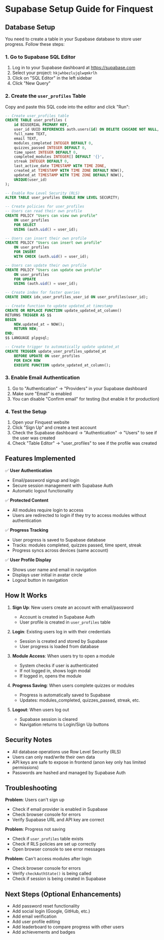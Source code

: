 # Supabase Setup Guide for Finquest

## Database Setup

You need to create a table in your Supabase database to store user progress. Follow these steps:

### 1. Go to Supabase SQL Editor

1. Log in to your Supabase dashboard at https://supabase.com
2. Select your project: `hkjwhbezlujqlwqmkrlh`
3. Click on "SQL Editor" in the left sidebar
4. Click "New Query"

### 2. Create the `user_profiles` Table

Copy and paste this SQL code into the editor and click "Run":

```sql
-- Create user_profiles table
CREATE TABLE user_profiles (
    id BIGSERIAL PRIMARY KEY,
    user_id UUID REFERENCES auth.users(id) ON DELETE CASCADE NOT NULL,
    full_name TEXT,
    email TEXT,
    modules_completed INTEGER DEFAULT 0,
    quizzes_passed INTEGER DEFAULT 0,
    time_spent INTEGER DEFAULT 0,
    completed_modules INTEGER[] DEFAULT '{}',
    streak INTEGER DEFAULT 0,
    last_active_date TIMESTAMP WITH TIME ZONE,
    created_at TIMESTAMP WITH TIME ZONE DEFAULT NOW(),
    updated_at TIMESTAMP WITH TIME ZONE DEFAULT NOW(),
    UNIQUE(user_id)
);

-- Enable Row Level Security (RLS)
ALTER TABLE user_profiles ENABLE ROW LEVEL SECURITY;

-- Create policies for user_profiles
-- Users can read their own profile
CREATE POLICY "Users can view own profile"
    ON user_profiles
    FOR SELECT
    USING (auth.uid() = user_id);

-- Users can insert their own profile
CREATE POLICY "Users can insert own profile"
    ON user_profiles
    FOR INSERT
    WITH CHECK (auth.uid() = user_id);

-- Users can update their own profile
CREATE POLICY "Users can update own profile"
    ON user_profiles
    FOR UPDATE
    USING (auth.uid() = user_id);

-- Create index for faster queries
CREATE INDEX idx_user_profiles_user_id ON user_profiles(user_id);

-- Create function to update updated_at timestamp
CREATE OR REPLACE FUNCTION update_updated_at_column()
RETURNS TRIGGER AS $$
BEGIN
    NEW.updated_at = NOW();
    RETURN NEW;
END;
$$ LANGUAGE plpgsql;

-- Create trigger to automatically update updated_at
CREATE TRIGGER update_user_profiles_updated_at
    BEFORE UPDATE ON user_profiles
    FOR EACH ROW
    EXECUTE FUNCTION update_updated_at_column();
```

### 3. Enable Email Authentication

1. Go to "Authentication" → "Providers" in your Supabase dashboard
2. Make sure "Email" is enabled
3. You can disable "Confirm email" for testing (but enable it for production)

### 4. Test the Setup

1. Open your Finquest website
2. Click "Sign Up" and create a test account
3. Check the Supabase dashboard → "Authentication" → "Users" to see if the user was created
4. Check "Table Editor" → "user_profiles" to see if the profile was created

## Features Implemented

✅ **User Authentication**
- Email/password signup and login
- Secure session management with Supabase Auth
- Automatic logout functionality

✅ **Protected Content**
- All modules require login to access
- Users are redirected to login if they try to access modules without authentication

✅ **Progress Tracking**
- User progress is saved to Supabase database
- Tracks: modules completed, quizzes passed, time spent, streak
- Progress syncs across devices (same account)

✅ **User Profile Display**
- Shows user name and email in navigation
- Displays user initial in avatar circle
- Logout button in navigation

## How It Works

1. **Sign Up**: New users create an account with email/password
   - Account is created in Supabase Auth
   - User profile is created in `user_profiles` table

2. **Login**: Existing users log in with their credentials
   - Session is created and stored by Supabase
   - User progress is loaded from database

3. **Module Access**: When users try to open a module
   - System checks if user is authenticated
   - If not logged in, shows login modal
   - If logged in, opens the module

4. **Progress Saving**: When users complete quizzes or modules
   - Progress is automatically saved to Supabase
   - Updates: modules_completed, quizzes_passed, streak, etc.

5. **Logout**: When users log out
   - Supabase session is cleared
   - Navigation returns to Login/Sign Up buttons

## Security Notes

- All database operations use Row Level Security (RLS)
- Users can only read/write their own data
- API keys are safe to expose in frontend (anon key only has limited permissions)
- Passwords are hashed and managed by Supabase Auth

## Troubleshooting

**Problem**: Users can't sign up
- Check if email provider is enabled in Supabase
- Check browser console for errors
- Verify Supabase URL and API key are correct

**Problem**: Progress not saving
- Check if `user_profiles` table exists
- Check if RLS policies are set up correctly
- Open browser console to see error messages

**Problem**: Can't access modules after login
- Check browser console for errors
- Verify `checkAuthState()` is being called
- Check if session is being created in Supabase

## Next Steps (Optional Enhancements)

- Add password reset functionality
- Add social login (Google, GitHub, etc.)
- Add email verification
- Add user profile editing
- Add leaderboard to compare progress with other users
- Add achievements and badges

